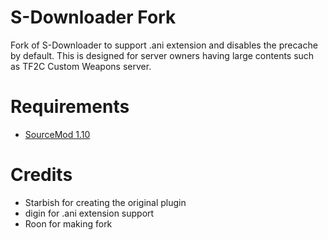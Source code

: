 # S-Downloader Fork
Fork of S-Downloader to support .ani extension and disables the precache by default. This is designed for server owners having large contents such as TF2C Custom Weapons server.

# Requirements
* [SourceMod 1.10](https://www.sourcemod.net/downloads.php?branch=1.10-dev)

# Credits
* Starbish for creating the original plugin
* digin for .ani extension support
* Roon for making fork